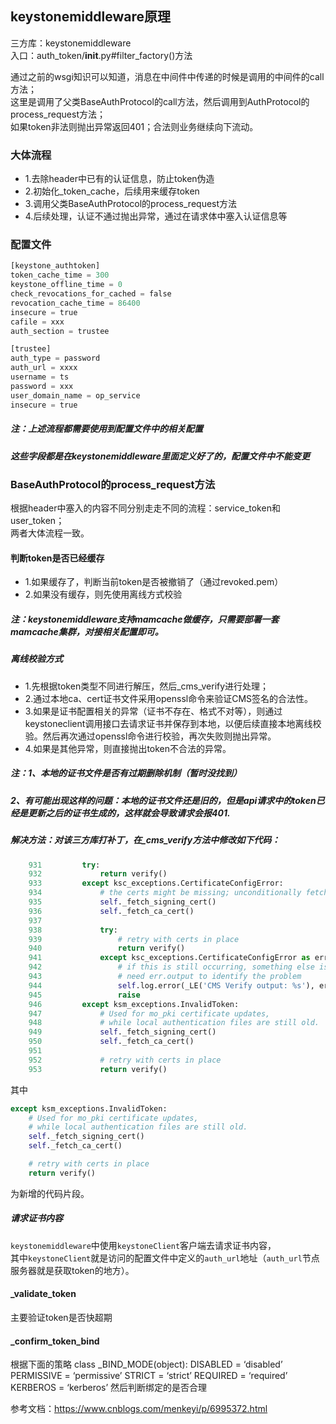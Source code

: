 ## keystonemiddleware原理

三方库：keystonemiddleware  
入口：auth_token/__init__.py#filter_factory()方法  

通过之前的wsgi知识可以知道，消息在中间件中传递的时候是调用的中间件的call方法；  
这里是调用了父类BaseAuthProtocol的call方法，然后调用到AuthProtocol的process_request方法；  
如果token非法则抛出异常返回401；合法则业务继续向下流动。  

### 大体流程
* 1.去除header中已有的认证信息，防止token伪造
* 2.初始化_token_cache，后续用来缓存token
* 3.调用父类BaseAuthProtocol的process_request方法
* 4.后续处理，认证不通过抛出异常，通过在请求体中塞入认证信息等

### 配置文件
```python
[keystone_authtoken]
token_cache_time = 300
keystone_offline_time = 0
check_revocations_for_cached = false
revocation_cache_time = 86400
insecure = true
cafile = xxx
auth_section = trustee

[trustee]
auth_type = password
auth_url = xxxx
username = ts
password = xxx
user_domain_name = op_service
insecure = true
```
##### 注：上述流程都需要使用到配置文件中的相关配置  
##### 这些字段都是在keystonemiddleware里面定义好了的，配置文件中不能变更


### BaseAuthProtocol的process_request方法
根据header中塞入的内容不同分别走走不同的流程：service_token和user_token；  
两者大体流程一致。

#### 判断token是否已经缓存
* 1.如果缓存了，判断当前token是否被撤销了（通过revoked.pem）  
* 2.如果没有缓存，则先使用离线方式校验

##### 注：keystonemiddleware支持mamcache做缓存，只需要部署一套mamcache集群，对接相关配置即可。


##### 离线校验方式
* 1.先根据token类型不同进行解压，然后_cms_verify进行处理；
* 2.通过本地ca、cert证书文件采用openssl命令来验证CMS签名的合法性。
* 3.如果是证书配置相关的异常（证书不存在、格式不对等），则通过keystoneclient调用接口去请求证书并保存到本地，以便后续直接本地离线校验。然后再次通过openssl命令进行校验，再次失败则抛出异常。
* 4.如果是其他异常，则直接抛出token不合法的异常。

##### 注：1、本地的证书文件是否有过期删除机制（暂时没找到）
##### 2、有可能出现这样的问题：本地的证书文件还是旧的，但是api请求中的token已经是更新之后的证书生成的，这样就会导致请求会报401.
##### 解决方法：对该三方库打补丁，在_cms_verify方法中修改如下代码：
```python
    931         try:
    932             return verify()
    933         except ksc_exceptions.CertificateConfigError:
    934             # the certs might be missing; unconditionally fetch to avoid racing
    935             self._fetch_signing_cert()
    936             self._fetch_ca_cert()
    937 
    938             try:
    939                 # retry with certs in place
    940                 return verify()
    941             except ksc_exceptions.CertificateConfigError as err:
    942                 # if this is still occurring, something else is wrong and we
    943                 # need err.output to identify the problem
    944                 self.log.error(_LE('CMS Verify output: %s'), err.output)
    945                 raise
    946         except ksm_exceptions.InvalidToken:
    947             # Used for mo_pki certificate updates,
    948             # while local authentication files are still old.
    949             self._fetch_signing_cert()
    950             self._fetch_ca_cert()
    951 
    952             # retry with certs in place
    953             return verify()
```
其中
```python
except ksm_exceptions.InvalidToken:
	# Used for mo_pki certificate updates,
	# while local authentication files are still old.
	self._fetch_signing_cert()
	self._fetch_ca_cert()

	# retry with certs in place
	return verify()
```
为新增的代码片段。

##### 请求证书内容
`keystonemiddleware`中使用`keystoneClient`客户端去请求证书内容，  
其中`keystoneClient`就是访问的配置文件中定义的`auth_url`地址（`auth_url`节点服务器就是获取token的地方）。

#### _validate_token
主要验证token是否快超期

#### _confirm_token_bind
根据下面的策略
class _BIND_MODE(object): DISABLED = ‘disabled’ PERMISSIVE = ‘permissive’ STRICT = ‘strict’ REQUIRED = ‘required’ KERBEROS = ‘kerberos’
然后判断绑定的是否合理



参考文档：<https://www.cnblogs.com/menkeyi/p/6995372.html>

